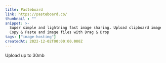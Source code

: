 ```yaml
---
title: Pasteboard
link: https://pasteboard.co/
thumbnail : ""
snippet: >-
  Super simple and lightning fast image sharing. Upload clipboard images with
  Copy & Paste and image files with Drag & Drop
tags: ["image-hosting"]
createdAt: 2022-12-02T00:00:00.000Z
---
```

Upload up to 30mb